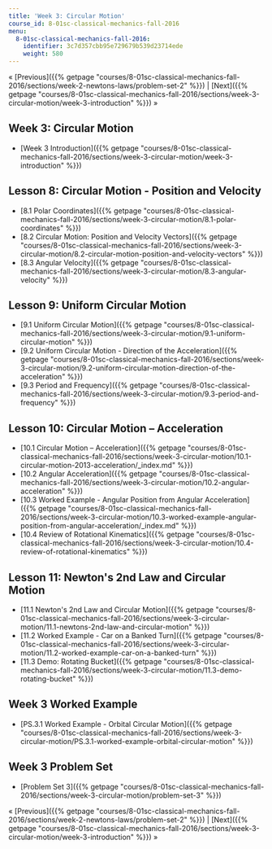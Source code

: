 ```yaml
---
title: 'Week 3: Circular Motion'
course_id: 8-01sc-classical-mechanics-fall-2016
menu:
  8-01sc-classical-mechanics-fall-2016:
    identifier: 3c7d357cbb95e729679b539d23714ede
    weight: 580
---
```

« [Previous]({{% getpage "courses/8-01sc-classical-mechanics-fall-2016/sections/week-2-newtons-laws/problem-set-2" %}}) | [Next]({{% getpage "courses/8-01sc-classical-mechanics-fall-2016/sections/week-3-circular-motion/week-3-introduction" %}}) »

Week 3: Circular Motion
-----------------------

*   [Week 3 Introduction]({{% getpage "courses/8-01sc-classical-mechanics-fall-2016/sections/week-3-circular-motion/week-3-introduction" %}})

Lesson 8: Circular Motion - Position and Velocity
-------------------------------------------------

*   [8.1 Polar Coordinates]({{% getpage "courses/8-01sc-classical-mechanics-fall-2016/sections/week-3-circular-motion/8.1-polar-coordinates" %}})
*   [8.2 Circular Motion: Position and Velocity Vectors]({{% getpage "courses/8-01sc-classical-mechanics-fall-2016/sections/week-3-circular-motion/8.2-circular-motion-position-and-velocity-vectors" %}})
*   [8.3 Angular Velocity]({{% getpage "courses/8-01sc-classical-mechanics-fall-2016/sections/week-3-circular-motion/8.3-angular-velocity" %}})

Lesson 9: Uniform Circular Motion
---------------------------------

*   [9.1 Uniform Circular Motion]({{% getpage "courses/8-01sc-classical-mechanics-fall-2016/sections/week-3-circular-motion/9.1-uniform-circular-motion" %}})
*   [9.2 Uniform Circular Motion - Direction of the Acceleration]({{% getpage "courses/8-01sc-classical-mechanics-fall-2016/sections/week-3-circular-motion/9.2-uniform-circular-motion-direction-of-the-acceleration" %}})
*   [9.3 Period and Frequency]({{% getpage "courses/8-01sc-classical-mechanics-fall-2016/sections/week-3-circular-motion/9.3-period-and-frequency" %}})

Lesson 10: Circular Motion – Acceleration
-----------------------------------------

*   [10.1 Circular Motion – Acceleration]({{% getpage "courses/8-01sc-classical-mechanics-fall-2016/sections/week-3-circular-motion/10.1-circular-motion-2013-acceleration/_index.md" %}})
*   [10.2 Angular Acceleration]({{% getpage "courses/8-01sc-classical-mechanics-fall-2016/sections/week-3-circular-motion/10.2-angular-acceleration" %}})
*   [10.3 Worked Example - Angular Position from Angular Acceleration]({{% getpage "courses/8-01sc-classical-mechanics-fall-2016/sections/week-3-circular-motion/10.3-worked-example-angular-position-from-angular-acceleration/_index.md" %}})
*   [10.4 Review of Rotational Kinematics]({{% getpage "courses/8-01sc-classical-mechanics-fall-2016/sections/week-3-circular-motion/10.4-review-of-rotational-kinematics" %}})

Lesson 11: Newton's 2nd Law and Circular Motion
-----------------------------------------------

*   [11.1 Newton's 2nd Law and Circular Motion]({{% getpage "courses/8-01sc-classical-mechanics-fall-2016/sections/week-3-circular-motion/11.1-newtons-2nd-law-and-circular-motion" %}})
*   [11.2 Worked Example - Car on a Banked Turn]({{% getpage "courses/8-01sc-classical-mechanics-fall-2016/sections/week-3-circular-motion/11.2-worked-example-car-on-a-banked-turn" %}})
*   [11.3 Demo: Rotating Bucket]({{% getpage "courses/8-01sc-classical-mechanics-fall-2016/sections/week-3-circular-motion/11.3-demo-rotating-bucket" %}})

Week 3 Worked Example
---------------------

*   [PS.3.1 Worked Example - Orbital Circular Motion]({{% getpage "courses/8-01sc-classical-mechanics-fall-2016/sections/week-3-circular-motion/PS.3.1-worked-example-orbital-circular-motion" %}})

Week 3 Problem Set
------------------

*   [Problem Set 3]({{% getpage "courses/8-01sc-classical-mechanics-fall-2016/sections/week-3-circular-motion/problem-set-3" %}})

« [Previous]({{% getpage "courses/8-01sc-classical-mechanics-fall-2016/sections/week-2-newtons-laws/problem-set-2" %}}) | [Next]({{% getpage "courses/8-01sc-classical-mechanics-fall-2016/sections/week-3-circular-motion/week-3-introduction" %}}) »